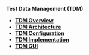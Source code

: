 
<strong>Test Data Management (TDM)<strong>

<ul>
<li><a href="tdm_overview/README.md">TDM Overview</a></li>     
<li><a href="tdm_architecture/README.md">TDM Architecture</a></li> 
<li><a href="tdm_configuration/README.md">TDM Configuration</a></li>   
<li><a href="tdm_implementation/README.md">TDM Implementation</a></li> 
<li><a href="tdm_gui/README.md">TDM GUI</a></li> 
</ul>


